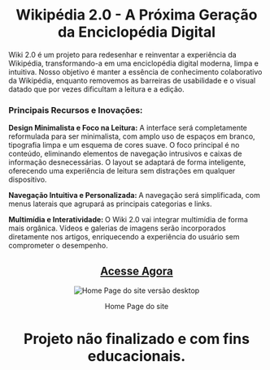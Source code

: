 <div align = "center">
<h1> Wikipédia 2.0 - A Próxima Geração da Enciclopédia Digital</h1>
</div>

<p> Wiki 2.0 é um projeto para redesenhar e reinventar a experiência da Wikipédia, transformando-a em uma enciclopédia digital moderna, limpa e intuitiva. Nosso objetivo é manter a essência de conhecimento colaborativo da Wikipédia, enquanto removemos as barreiras de usabilidade e o visual datado que por vezes dificultam a leitura e a edição. </p>

<h3> Principais Recursos e Inovações: </h3>

<p> <b> Design Minimalista e Foco na Leitura:</b> A interface será completamente reformulada para ser minimalista, com amplo uso de espaços em branco, tipografia limpa e um esquema de cores suave. O foco principal é no conteúdo, eliminando elementos de navegação intrusivos e caixas de informação desnecessárias. O layout se adaptará de forma inteligente, oferecendo uma experiência de leitura sem distrações em qualquer dispositivo. </p>
<p> <b>Navegação Intuitiva e Personalizada: </b> A navegação será simplificada, com menus laterais que agrupará as principais categorias e links.</p>
<p> <b> Multimídia e Interatividade: </b> O Wiki 2.0 vai integrar multimídia de forma mais orgânica. Vídeos e galerias de imagens serão incorporados diretamente nos artigos, enriquecendo a experiência do usuário sem comprometer o desempenho.</p>

<div align = "center">
<h2><a href="" target="_blank"> Acesse Agora </a></h2>

<p> <img src="" alt="Home Page do site versão desktop"> </p>
<p> Home Page do site <p>

<h1> Projeto não finalizado e com fins educacionais.</h1>
